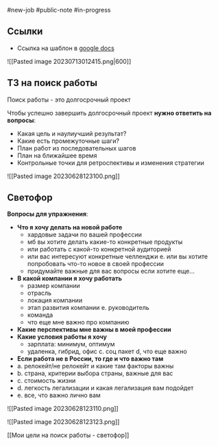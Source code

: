 
#new-job  #public-note  #in-progress 

## Ссылки

- Ссылка на шаблон в [google docs](https://docs.google.com/spreadsheets/d/1oaHMaLRqabvqCZ8LNsWBGTrG2lc-IBzAP1-Zn-kbEWE/edit?usp=sharing)

![[Pasted image 20230713012415.png|600]]

## ТЗ на поиск работы

Поиск работы - это долгосрочный проект

Чтобы успешно завершить долгосрочный проект **нужно ответить на вопросы**:

- Какая цель и наулиучший результат?
- Какие есть промежуточные шаги?
- План работ из последовательных шагов
- План на ближайшее время
- Контрольные точки для ретроспективы и изменения стратегии




![[Pasted image 20230628123100.png]]


## Светофор

**Вопросы для упражнения**:
 
- **Что я хочу делать на новой работе** 
	- хардовые задачи по вашей профессии
	- мб вы хотите делать какие-то конкретные продукты
	- или работать с какой-то конкретной аудиторией
	- или вас интересуют конкретные челленджи е. или вы хотите попробовать что-то новое в своей профессии
	- придумайте важные для вас вопросы если хотите еще...
- **В какой компании я хочу работать**
	- размер компании
	- отрасль 
	- локация компании
	- этап развития компании е. руководитель
	- команда
	- что еще мне важно про компанию
- ﻿﻿﻿**Какие перспективы мне важны в моей профессии**
- ﻿﻿﻿**Какие условия работы я хочу**
	- зарплата: минимум, оптимум
	- удаленка, гибрид, офис с. соц пакет d, что еще важно
- **Если работа не в России, то где и что важно там**
- а. релокейт/не релокейт и какие там факторы важны
- b. страна, критерии выбора страны, важные для вас
- с. стоимость жизни
- d. легкость легализации и какая легализация вам подойдет
- е. все, что важно лично вам

![[Pasted image 20230628123110.png]]

![[Pasted image 20230628123123.png]]


[[Мои цели на поиск работы - светофор]]